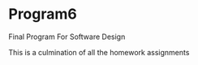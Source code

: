# Program6
Final Program For Software Design

This is a culmination of all the homework assignments 
